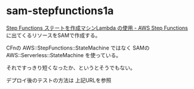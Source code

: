 # sam-stepfunctions1a

[Step Functions ステートを作成マシンLambda の使用 - AWS Step Functions](https://docs.aws.amazon.com/ja_jp/step-functions/latest/dg/tutorial-creating-lambda-state-machine.html)
に出てくるリソースをSAMで作成する。

CFnの AWS::StepFunctions::StateMachine ではなく
SAMの AWS::Serverless::StateMachine を使っている。

それですっきり短くなったか、というとそうでもない。

デプロイ後のテストの方法は
上記URLを参照
